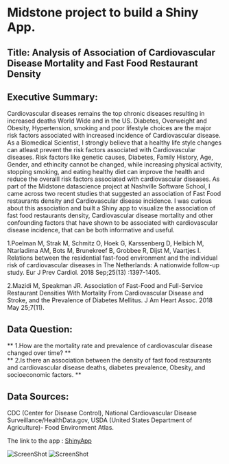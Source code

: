 

# Midstone project to build a Shiny App.

## Title: Analysis of Association of Cardiovascular Disease Mortality and Fast Food Restaurant Density


## Executive Summary:

Cardiovascular diseases remains the top chronic diseases resulting in increased deaths World Wide and in the US. Diabetes, Overweight and Obesity, Hypertension, smoking and poor lifestyle choices are the major risk factors associated with increased incidence of Cardiovascular disease. As a Biomedical Scientist, I strongly believe that a healthy life style changes can atleast prevent the risk factors associated with Cardiovascular diseases. Risk factors like genetic causes, Diabetes, Family History, Age, Gender, and ethincity cannot be changed, while increasing physical activity, stopping smoking, and eating healthy diet can improve the health and reduce the overalll risk factors associated with cardiovascular diseases. As part of the Midstone datascience project at Nashville Software School, I came across two recent studies that suggested an  association of Fast Food restaurants density and Cardiovascular disease incidence. I was curious about this association and built a Shiny app to visualize the association of fast food restaurants density, Cardiovascular disease mortality and other confounding factors that have shown to be associated with cardiovascular disease incidence, that can be both informative and useful.

1.Poelman M, Strak M, Schmitz O, Hoek G, Karssenberg D, Helbich M, Ntarladima AM, Bots M, Brunekreef B, Grobbee R, Dijst M, Vaartjes I. Relations between the residential fast-food environment and the individual risk of cardiovascular diseases in The Netherlands: A nationwide follow-up study. Eur J Prev Cardiol. 2018 Sep;25(13) :1397-1405.

2.Mazidi M, Speakman JR. Association of Fast-Food and Full-Service Restaurant Densities With Mortality From Cardiovascular Disease and Stroke, and the Prevalence of Diabetes Mellitus. J Am Heart Assoc. 2018 May 25;7(11).


## Data Question:
** 1.How are the mortality rate and prevalence of cardiovascular disease changed over time? ** <br/>
** 2.Is there an association between the density of fast food restaurants and  cardiovascular disease deaths, diabetes prevalence, Obesity, and socioeconomic factors. **  


## Data Sources:
CDC (Center for Disease Control), National Cardiovascular Disease Surveillance/HealthData.gov, USDA (United States Department of Agriculture)- Food Environment Atlas.

The link to the app : [ShinyApp](https://haritanjore.shinyapps.io/Heart_Disease_Mortality_Fast_Food_shiny/)


![ScreenShot](Images/Screen_shot.png 'TN map')
![ScreenShot](Images/Screen_shot_US.png 'US map')
